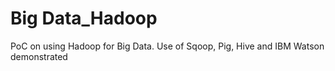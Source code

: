 # Big Data_Hadoop
PoC on using Hadoop for Big Data. Use of Sqoop, Pig, Hive and IBM Watson demonstrated
